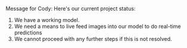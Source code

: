 Message for Cody:
Here's our current project status:
1. We have a working model.
2. We need a means to live feed images into our model to do real-time predictions
3. We cannot proceed with any further steps if this is not resolved.
